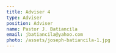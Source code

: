 ```yaml
---
title: Adviser 4
type: Adviser
position: Adviser
name: Pastor J. Batiancila
email: jbatiancila@yahoo.com
photo: /assets/joseph-batiancila-1.jpg
---
```


